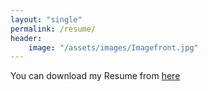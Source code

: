 ```yaml
---
layout: "single"
permalink: /resume/
header:
    image: "/assets/images/Imagefront.jpg"
---
```


You can download my Resume from [here](/assets/docs/Resume.pdf)